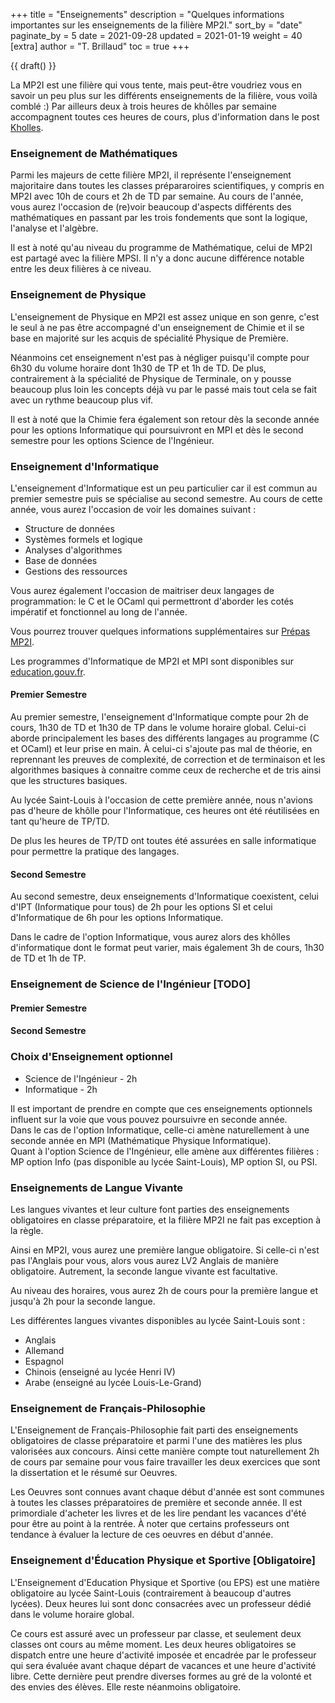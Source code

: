 +++
title = "Enseignements"
description = "Quelques informations importantes sur les enseignements de la filière MP2I."
sort_by = "date"
paginate_by = 5
date = 2021-09-28
updated = 2021-01-19
weight = 40
[extra]
author = "T. Brillaud"
toc = true
+++

{{ draft() }}

La MP2I est une filière qui vous tente, mais peut-être voudriez vous en savoir un peu plus sur les différents enseignements de la filière, vous voilà comblé :)
Par ailleurs deux à trois heures de khôlles par semaine accompagnent toutes ces heures de cours, plus d'information dans le post [Kholles](@/a-propos/kholles.md).

### Enseignement de Mathématiques

Parmi les majeurs de cette filière MP2I, il représente l'enseignement majoritaire dans toutes les classes prépararoires scientifiques, y compris en MP2I avec 10h de cours et 2h de TD par semaine.
Au cours de l'année, vous aurez l'occasion de (re)voir beaucoup d'aspects différents des mathématiques en passant par les trois fondements que sont la logique, l'analyse et l'algèbre.

Il est à noté qu'au niveau du programme de Mathématique, celui de MP2I est partagé avec la filière MPSI. Il n'y a donc aucune différence notable entre les deux filières à ce niveau.

### Enseignement de Physique

L'enseignement de Physique en MP2I est assez unique en son genre, c'est le seul à ne pas être accompagné d'un enseignement de Chimie et il se base en majorité sur les acquis de spécialité Physique de Première.

Néanmoins cet enseignement n'est pas à négliger puisqu'il compte pour 6h30 du volume horaire dont 1h30 de TP et 1h de TD.
De plus, contrairement à la spécialité de Physique de Terminale, on y pousse beaucoup plus loin les concepts déjà vu par le passé mais tout cela se fait avec un rythme beaucoup plus vif.

Il est à noté que la Chimie fera également son retour dès la seconde année pour les options Informatique qui 
poursuivront en MPI et dès le second semestre pour les options Science de l'Ingénieur.

### Enseignement d'Informatique

L'enseignement d'Informatique est un peu particulier car il est commun au premier semestre puis se spécialise au second semestre. Au cours de cette année, vous aurez l'occasion de voir les domaines suivant :
* Structure de données
* Systèmes formels et logique
* Analyses d'algorithmes
* Base de données
* Gestions des ressources

Vous aurez également l'occasion de maitriser deux langages de programmation: le C et le OCaml qui permettront d'aborder les cotés impératif et fonctionnel au long de l'année.

Vous pourrez trouver quelques informations supplémentaires sur [Prépas MP2I](https://prepas-mp2i.github.io/informatique/).

Les programmes d'Informatique de MP2I et MPI sont disponibles sur [education.gouv.fr](https://cache.media.education.gouv.fr/file/SPE1-MEN-MESRI-4-2-2021/64/6/spe777_annexe_1373646.pdf).

#### Premier Semestre

Au premier semestre, l'enseignement d'Informatique compte pour 2h de cours, 1h30 de TD et 1h30 de TP dans le volume horaire global. Celui-ci aborde principalement les bases des différents langages au programme (C et OCaml) et leur prise en main. À celui-ci s'ajoute pas mal de théorie, en reprennant les preuves de complexité, de correction et de terminaison et les algorithmes basiques à connaitre comme ceux de recherche et de tris ainsi que les structures basiques.

Au lycée Saint-Louis à l'occasion de cette première année, nous n'avions pas d'heure de khôlle pour l'Informatique, ces heures ont été réutilisées en tant qu'heure de TP/TD.

De plus les heures de TP/TD ont toutes été assurées en salle informatique pour permettre la pratique des langages.

#### Second Semestre

Au second semestre, deux enseignements d'Informatique coexistent, celui d'IPT (Informatique pour tous) de 2h pour les options SI et celui d'Informatique de 6h pour les options Informatique.

Dans le cadre de l'option Informatique, vous aurez alors des khôlles d'informatique dont le format peut varier, mais également 3h de cours, 1h30 de TD et 1h de TP.

### Enseignement de Science de l'Ingénieur [TODO]

#### Premier Semestre

#### Second Semestre

### Choix d'Enseignement optionnel
* Science de l'Ingénieur - 2h
* Informatique - 2h

Il est important de prendre en compte que ces enseignements optionnels influent sur la voie que vous pouvez poursuivre en seconde année.  
Dans le cas de l'option Informatique, celle-ci amène naturellement à une seconde année en MPI (Mathématique Physique Informatique).  
Quant à l'option Science de l'Ingénieur, elle amène aux différentes filières : MP option Info (pas disponible au lycée Saint-Louis), MP option SI, ou PSI.

### Enseignements de Langue Vivante

Les langues vivantes et leur culture font parties des enseignements obligatoires en classe préparatoire, et la filière MP2I ne fait pas exception à la règle.

Ainsi en MP2I, vous aurez une première langue obligatoire. Si celle-ci n'est pas l'Anglais pour vous, alors vous aurez LV2 Anglais de manière obligatoire. Autrement, la seconde langue vivante est facultative.

Au niveau des horaires, vous aurez 2h de cours pour la première langue et jusqu'à 2h pour la seconde langue.

Les différentes langues vivantes disponibles au lycée Saint-Louis sont :
* Anglais 
* Allemand 
* Espagnol
* Chinois (enseigné au lycée Henri IV)
* Arabe (enseigné au lycée Louis-Le-Grand)

### Enseignement de Français-Philosophie 

L'Enseignement de Français-Philosophie fait parti des enseignements obligatoires de classe préparatoire et parmi l'une des matières les plus valorisées aux concours. Ainsi cette manière compte tout naturellement 2h de cours par semaine pour vous faire travailler les deux exercices que sont la dissertation et le résumé sur Oeuvres.

Les Oeuvres sont connues avant chaque début d'année est sont communes à toutes les classes préparatoires de première et seconde année. Il est primordiale d'acheter les livres et de les lire pendant les vacances d'été pour être au point à la rentrée. À noter que certains professeurs ont tendance à évaluer la lecture de ces oeuvres en début d'année.

### Enseignement d'Éducation Physique et Sportive [Obligatoire]

L'Enseignement d'Education Physique et Sportive (ou EPS) est une matière obligatoire au lycée Saint-Louis (contrairement à beaucoup d'autres lycées). Deux heures lui sont donc consacrées avec un professeur dédié dans le volume horaire global.

Ce cours est assuré avec un professeur par classe, et seulement deux classes ont cours au même moment.
Les deux heures obligatoires se dispatch entre une heure d'activité imposée et encadrée par le professeur qui sera évaluée avant chaque départ de vacances et une heure d'activité libre. Cette dernière peut prendre diverses formes au gré de la volonté et des envies des élèves. Elle reste néanmoins obligatoire.
